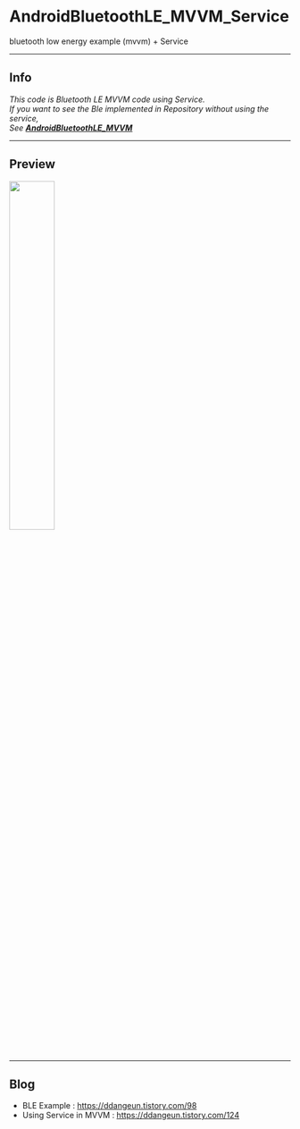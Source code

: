 # AndroidBluetoothLE_MVVM_Service

bluetooth low energy example (mvvm) + Service

---

## Info

*This code is Bluetooth LE MVVM code using Service.  
If you want to see the Ble implemented in Repository without using the service,  
See [**AndroidBluetoothLE_MVVM**](https://github.com/DDANGEUN/AndroidBluetoothLE_MVVM)*

---


## Preview

<img src = "https://github.com/DDANGEUN/AndroidBLE_MVVM/blob/master/ble.gif" width="40%">

---

## Blog
- BLE Example : https://ddangeun.tistory.com/98
- Using Service in MVVM : https://ddangeun.tistory.com/124
